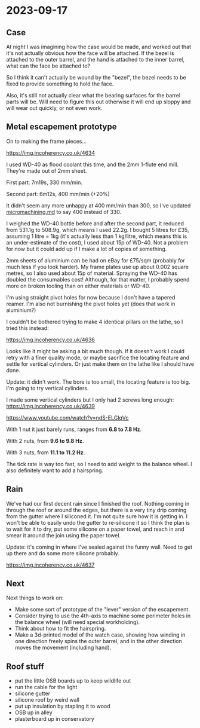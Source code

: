 # 2023-09-17

## Case

At night I was imagining how the case would be made, and worked out that it's not
actually obvious how the face will be attached. If the bezel is attached to the
outer barrel, and the hand is attached to the inner barrel, what can the face
be attached to?

So I think it can't actually be wound by the "bezel", the bezel needs to be fixed to
provide something to hold the face.

Also, it's still not actually clear what the bearing surfaces for the barrel parts
will be. Will need to figure this out otherwise it will end up sloppy and will wear
out quickly, or not even work.

## Metal escapement prototype

On to making the frame pieces...

https://img.incoherency.co.uk/4634

I used WD-40 as flood coolant this time, and the 2mm 1-flute end mill. They're made out of 2mm sheet.

First part: 7m19s, 330 mm/min.

Second part: 6m12s, 400 mm/min (+20%)

It didn't seem any more unhappy at 400 mm/min than 300, so I've updated [micromachining.md](micromachining.md)
to say 400 instead of 330.

I weighed the WD-40 bottle before and after the second part, it reduced from 531.1g to 508.9g,
which means I used 22.2g. I bought 5 litres for £35, assuming 1 litre = 1kg (it's actually less than
1 kg/litre, which means this is an under-estimate of the cost), I used about 15p of WD-40. Not a problem
for now but it could add up if I make a lot of copies of something.

2mm sheets of aluminium can be had on eBay for £75/sqm (probably for much less if you look harder). My frame
plates use up about 0.002 square metres, so I also used about 15p of material. Spraying the WD-40 has doubled
the consumables cost! Although, for that matter, I probably spend more on broken tooling than on either materials
or WD-40.

I'm using straight pivot holes for now because I don't have a tapered reamer. I'm also not burnishing
the pivot holes yet (does that work in aluminium?)

I couldn't be bothered trying to make 4 identical pillars on the lathe, so I tried this instead:

https://img.incoherency.co.uk/4636

Looks like it might be asking a bit much though. If it doesn't work I could retry with a finer quality mode,
or maybe sacrifice the locating feature and settle for vertical cylinders. Or just make them on the lathe
like I should have done.

Update: it didn't work. The bore is too small, the locating feature is too big. I'm going to try vertical cylinders.

I made some vertical cylinders but I only had 2 screws long enough: https://img.incoherency.co.uk/4639

https://www.youtube.com/watch?v=ndS-ELGlqVc

With 1 nut it just barely runs, ranges from **6.8 to 7.8 Hz**.

With 2 nuts, from **9.6 to 9.8 Hz**.

With 3 nuts, from **11.1 to 11.2 Hz**.

The tick rate is way too fast, so I need to add weight to the balance wheel. I also definitely want to add a hairspring.

## Rain

We've had our first decent rain since I finished the roof. Nothing coming in through the roof or around
the edges, but there is a very tiny drip coming from the gutter where I siliconed it. I'm not quite sure
how it is getting in. I won't be able to easily undo the gutter to re-silicone it so I think the plan is
to wait for it to dry, put some silicone on a paper towel, and reach in and smear it around the join
using the paper towel.

Update: it's coming in where I've sealed against the funny wall. Need to get up there and do some more
silicone probably.

https://img.incoherency.co.uk/4637

## Next

Next things to work on:

* Make some sort of prototype of the "lever" version of the escapement.
* Consider trying to use the 4th-axis to machine some perimeter holes in the balance wheel (will need special workholding).
* Think about how to fit the hairspring.
* Make a 3d-printed model of the watch case, showing how winding in one direction freely spins the outer barrel, and in the other direction moves the movement (including hand).

## Roof stuff

* put the little OSB boards up to keep wildlife out
* run the cable for the light
* silicone gutter
* silicone roof by weird wall
* put up insulation by stapling it to wood
* OSB up in alley
* plasterboard up in conservatory
